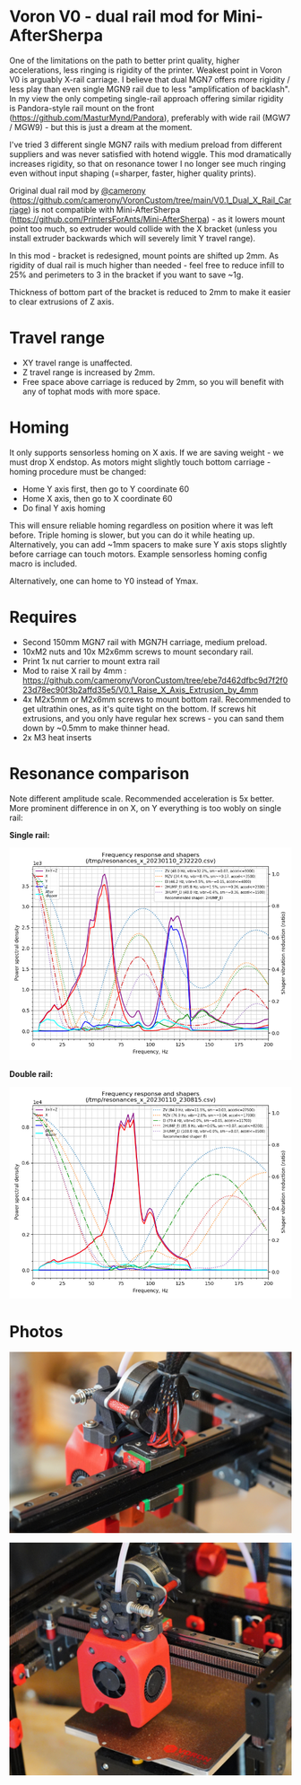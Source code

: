 # Voron V0 - dual rail mod for Mini-AfterSherpa
One of the limitations on the path to better print quality, higher accelerations, less ringing is rigidity of the printer. Weakest point in Voron V0 is arguably X-rail carriage. I believe that dual MGN7 offers more rigidity / less play than even single MGN9 rail due to less "amplification of backlash". In my view the only competing single-rail approach offering similar rigidity is Pandora-style rail mount on the front (https://github.com/MasturMynd/Pandora), preferably with wide rail (MGW7 / MGW9) - but this is just a dream at the moment. 

I've tried 3 different single MGN7 rails with medium preload from different suppliers and was never satisfied with hotend wiggle. This mod dramatically increases rigidity, so that on resonance tower I no longer see much  ringing even without input shaping (=sharper, faster, higher quality prints). 

Original dual rail mod by [@camerony](https://github.com/camerony) (https://github.com/camerony/VoronCustom/tree/main/V0.1_Dual_X_Rail_Carriage) is not compatible with Mini-AfterSherpa (https://github.com/PrintersForAnts/Mini-AfterSherpa) - as it lowers mount point too much, so extruder would collide with the X bracket (unless you install extruder backwards which will severely limit Y travel range). 

In this mod - bracket is redesigned, mount points are shifted up 2mm.
As rigidity of dual rail is much higher than needed - feel free to reduce infill to 25% and perimeters to 3 in the bracket if you want to save ~1g.

Thickness of bottom part of the bracket is reduced to 2mm to make it easier to clear extrusions of Z axis. 

# Travel range
* XY travel range is unaffected. 
* Z travel range is increased by 2mm. 
* Free space above carriage is reduced by 2mm, so you will benefit with any of tophat mods with more space. 

# Homing
It only supports sensorless homing on X axis. If we are saving weight - we must drop X endstop. 
As motors might slightly touch bottom carriage - homing procedure must be changed:

* Home Y axis first, then go to Y coordinate 60
* Home X axis, then go to X coordinate 60
* Do final Y axis homing

This will ensure reliable homing regardless on position where it was left before. Triple homing is slower, but you can do it while heating up. Alternatively, you can add ~1mm spacers to make sure Y axis stops slightly before carriage can touch motors. Example sensorless homing config macro is included. 

Alternatively, one can home to Y0 instead of Ymax. 

# Requires
* Second 150mm MGN7 rail with MGN7H carriage, medium preload. 
* 10xM2 nuts and 10x M2x6mm screws to mount secondary rail. 
* Print 1x nut carrier to mount extra rail
* Mod to raise X rail by 4mm : https://github.com/camerony/VoronCustom/tree/ebe7d462dfbc9d7f2f023d78ec90f3b2affd35e5/V0.1_Raise_X_Axis_Extrusion_by_4mm
* 4x M2x5mm or M2x6mm screws to mount bottom rail. Recommended to get ultrathin ones, as it's quite tight on the bottom. If screws hit extrusions, and you only have regular hex screws - you can sand them down by ~0.5mm to make thinner head.
* 2x M3 heat inserts

# Resonance comparison
Note different amplitude scale. Recommended acceleration is 5x better. More prominent difference in on X, on Y everything is too wobly on single rail: 

**Single rail:**

![Single rail](images/x_1r.png)

**Double rail:**

![Single rail](images/x_2r.png)

# Photos

![Dual rail assembled](images/2r-1.jpg)

![Dual rail assembled](images/2r-2.jpg)
